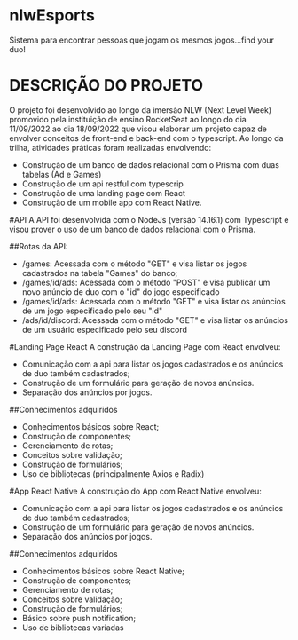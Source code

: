 # nlwEsports
Sistema para encontrar pessoas que jogam os mesmos jogos...find your duo!
# DESCRIÇÃO DO PROJETO
O projeto foi desenvolvido ao longo da imersão NLW (Next Level Week) promovido pela instituição de ensino RocketSeat ao longo do dia 11/09/2022 ao dia 18/09/2022 que visou elaborar um projeto capaz de envolver conceitos de front-end e back-end com o typescript.
Ao longo da trilha, atividades práticas foram realizadas envolvendo:
- Construção de um banco de dados relacional com o Prisma com duas tabelas (Ad e Games)
- Construção de um api restful com typescrip
- Construção de uma landing page com React
- Construção de um mobile app com React Native.

#API
A API foi desenvolvida com o NodeJs (versão 14.16.1) com Typescript e visou prover o uso de um banco de dados relacional com o Prisma.

##Rotas da API:
- /games: Acessada com o método "GET" e visa listar os jogos cadastrados na tabela "Games" do banco;
- /games/id/ads: Acessada com o método "POST" e visa publicar um novo anúncio de duo com o "id" do jogo especificado
- /games/id/ads: Acessada com o método "GET" e visa listar os anúncios de um jogo especificado pelo seu "id"
- /ads/id/discord: Acessada com o método "GET" e visa listar os anúncios de um usuário especificado pelo seu discord

#Landing Page React
A construção da Landing Page com React envolveu:
- Comunicação com a api para listar os jogos cadastrados e os anúncios de duo também cadastrados;
- Construção de um formulário para geração de novos anúncios.
- Separação dos anúncios por jogos.

##Conhecimentos adquiridos
- Conhecimentos básicos sobre React;
- Construção de componentes;
- Gerenciamento de rotas;
- Conceitos sobre validação;
- Construção de formulários;
- Uso de bibliotecas (principalmente Axios e Radix)

#App React Native
A construção do App com React Native envolveu:
- Comunicação com a api para listar os jogos cadastrados e os anúncios de duo também cadastrados;
- Construção de um formulário para geração de novos anúncios.
- Separação dos anúncios por jogos.

##Conhecimentos adquiridos
- Conhecimentos básicos sobre React Native;
- Construção de componentes;
- Gerenciamento de rotas;
- Conceitos sobre validação;
- Construção de formulários;
- Básico sobre push notification;
- Uso de bibliotecas variadas


